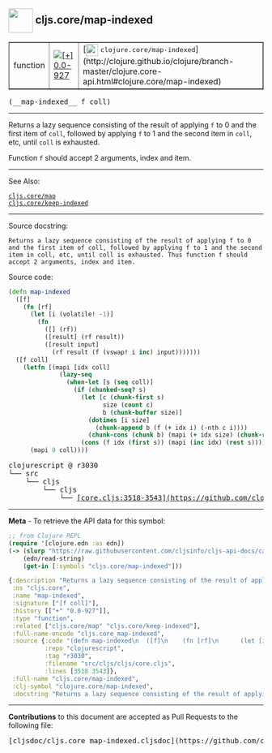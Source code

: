 ## <img width="48px" valign="middle" src="http://i.imgur.com/Hi20huC.png"> cljs.core/map-indexed

 <table border="1">
<tr>

<td>function</td>
<td><a href="https://github.com/cljsinfo/cljs-api-docs/tree/0.0-927"><img valign="middle" alt="[+] 0.0-927" src="https://img.shields.io/badge/+-0.0--927-lightgrey.svg"></a> </td>
<td>
[<img height="24px" valign="middle" src="http://i.imgur.com/1GjPKvB.png"> <samp>clojure.core/map-indexed</samp>](http://clojure.github.io/clojure/branch-master/clojure.core-api.html#clojure.core/map-indexed)
</td>
</tr>
</table>

 <samp>
(__map-indexed__ f coll)<br>
</samp>

---

Returns a lazy sequence consisting of the result of applying `f` to 0 and the
first item of `coll`, followed by applying `f` to 1 and the second item in
`coll`, etc, until `coll` is exhausted.

Function `f` should accept 2 arguments, index and item.

---


See Also:

[`cljs.core/map`](cljs.core_map.md)<br>
[`cljs.core/keep-indexed`](cljs.core_keep-indexed.md)<br>

---

Source docstring:

```
Returns a lazy sequence consisting of the result of applying f to 0
and the first item of coll, followed by applying f to 1 and the second
item in coll, etc, until coll is exhausted. Thus function f should
accept 2 arguments, index and item.
```

Source code:

```clj
(defn map-indexed
  ([f]
    (fn [rf]
      (let [i (volatile! -1)]
        (fn
          ([] (rf))
          ([result] (rf result))
          ([result input]
            (rf result (f (vswap! i inc) input)))))))
  ([f coll]
    (letfn [(mapi [idx coll]
              (lazy-seq
                (when-let [s (seq coll)]
                  (if (chunked-seq? s)
                    (let [c (chunk-first s)
                          size (count c)
                          b (chunk-buffer size)]
                      (dotimes [i size]
                        (chunk-append b (f (+ idx i) (-nth c i))))
                      (chunk-cons (chunk b) (mapi (+ idx size) (chunk-rest s))))
                    (cons (f idx (first s)) (mapi (inc idx) (rest s)))))))]
      (mapi 0 coll))))
```

 <pre>
clojurescript @ r3030
└── src
    └── cljs
        └── cljs
            └── <ins>[core.cljs:3518-3543](https://github.com/clojure/clojurescript/blob/r3030/src/cljs/cljs/core.cljs#L3518-L3543)</ins>
</pre>


---

__Meta__ - To retrieve the API data for this symbol:

```clj
;; from Clojure REPL
(require '[clojure.edn :as edn])
(-> (slurp "https://raw.githubusercontent.com/cljsinfo/cljs-api-docs/catalog/cljs-api.edn")
    (edn/read-string)
    (get-in [:symbols "cljs.core/map-indexed"]))
```

```clj
{:description "Returns a lazy sequence consisting of the result of applying `f` to 0 and the\nfirst item of `coll`, followed by applying `f` to 1 and the second item in\n`coll`, etc, until `coll` is exhausted.\n\nFunction `f` should accept 2 arguments, index and item.",
 :ns "cljs.core",
 :name "map-indexed",
 :signature ["[f coll]"],
 :history [["+" "0.0-927"]],
 :type "function",
 :related ["cljs.core/map" "cljs.core/keep-indexed"],
 :full-name-encode "cljs.core_map-indexed",
 :source {:code "(defn map-indexed\n  ([f]\n    (fn [rf]\n      (let [i (volatile! -1)]\n        (fn\n          ([] (rf))\n          ([result] (rf result))\n          ([result input]\n            (rf result (f (vswap! i inc) input)))))))\n  ([f coll]\n    (letfn [(mapi [idx coll]\n              (lazy-seq\n                (when-let [s (seq coll)]\n                  (if (chunked-seq? s)\n                    (let [c (chunk-first s)\n                          size (count c)\n                          b (chunk-buffer size)]\n                      (dotimes [i size]\n                        (chunk-append b (f (+ idx i) (-nth c i))))\n                      (chunk-cons (chunk b) (mapi (+ idx size) (chunk-rest s))))\n                    (cons (f idx (first s)) (mapi (inc idx) (rest s)))))))]\n      (mapi 0 coll))))",
          :repo "clojurescript",
          :tag "r3030",
          :filename "src/cljs/cljs/core.cljs",
          :lines [3518 3543]},
 :full-name "cljs.core/map-indexed",
 :clj-symbol "clojure.core/map-indexed",
 :docstring "Returns a lazy sequence consisting of the result of applying f to 0\nand the first item of coll, followed by applying f to 1 and the second\nitem in coll, etc, until coll is exhausted. Thus function f should\naccept 2 arguments, index and item."}

```

---

__Contributions__ to this document are accepted as Pull Requests to the following file:

 <pre>
[cljsdoc/cljs.core_map-indexed.cljsdoc](https://github.com/cljsinfo/cljs-api-docs/blob/master/cljsdoc/cljs.core_map-indexed.cljsdoc)
</pre>

